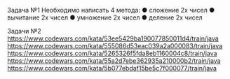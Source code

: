 Задача №1
Необходимо написать 4 метода:
● сложение 2х чисел
● вычитание 2х чисел
● умножение 2х чисел
● деление 2х чисел

Задачи №2
https://www.codewars.com/kata/53ee5429ba190077850011d4/train/java
https://www.codewars.com/kata/555086d53eac039a2a000083/train/java
https://www.codewars.com/kata/5265326f5fda8eb1160004c8/train/java
https://www.codewars.com/kata/55a2d7ebe362935a210000b2/train/java
https://www.codewars.com/kata/5b077ebdaf15be5c7f000077/train/java